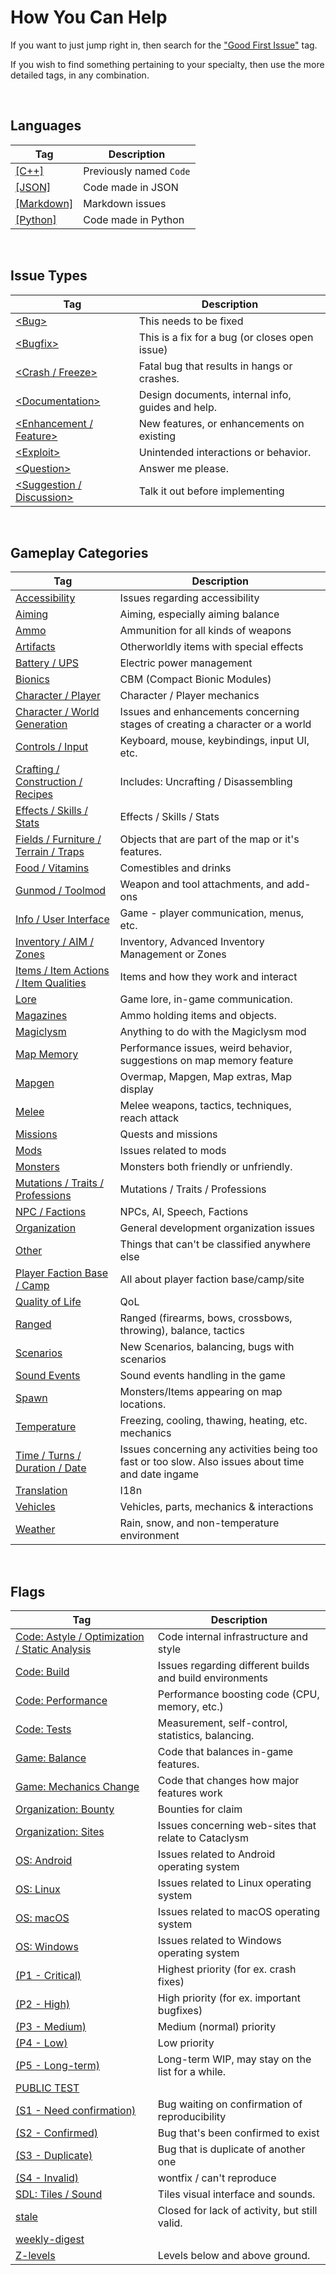 # How You Can Help

If you want to just jump right in, then search for the ["Good First Issue"](https://github.com/CleverRaven/Cataclysm-DDA/issues?q=is%3Aopen+is%3Aissue+label%3A%22Good+First+Issue%22) tag.

If you wish to find something pertaining to your specialty, then use the more detailed tags, in any combination.

&nbsp;

## Languages

| Tag                                                                                                             | Description
|---                                                                                                              |---
| [[C++]](https://github.com/CleverRaven/Cataclysm-DDA/issues?q=is%3Aopen+is%3Aissue+label%3A%5BC%2B%2B%5D)       | Previously named `Code`
| [[JSON]](https://github.com/CleverRaven/Cataclysm-DDA/issues?q=is%3Aopen+is%3Aissue+label%3A%5BJSON%5D)         | Code made in JSON
| [[Markdown]](https://github.com/CleverRaven/Cataclysm-DDA/issues?q=is%3Aopen+is%3Aissue+label%3A%5BMarkdown%5D) | Markdown issues
| [[Python]](https://github.com/CleverRaven/Cataclysm-DDA/issues?q=is%3Aopen+is%3Aissue+label%3A%5BPython%5D)     | Code made in Python

&nbsp;

## Issue Types

| Tag                                                                                                                                                     | Description
|---                                                                                                                                                      |---
| [\<Bug>](https://github.com/CleverRaven/Cataclysm-DDA/issues?q=is%3Aopen+is%3Aissue+label%3A%3CBug%3E)                                                   | This needs to be fixed
| [\<Bugfix>](https://github.com/CleverRaven/Cataclysm-DDA/issues?q=is%3Aopen+is%3Aissue+label%3A%3CBugfix%3E)                                             | This is a fix for a bug (or closes open issue)
| [<Crash / Freeze>](https://github.com/CleverRaven/Cataclysm-DDA/issues?q=is%3Aopen+is%3Aissue+label%3A%22%3CCrash+%2F+Freeze%3E%22)                     | Fatal bug that results in hangs or crashes.
| [\<Documentation>](https://github.com/CleverRaven/Cataclysm-DDA/issues?q=is%3Aopen+is%3Aissue+label%3A%3CDocumentation%3E)                               | Design documents, internal info, guides and help.
| [\<Enhancement / Feature>](https://github.com/CleverRaven/Cataclysm-DDA/issues?q=is%3Aopen+is%3Aissue+label%3A%22%3CEnhancement+%2F+Feature%3E%22)       | New features, or enhancements on existing
| [\<Exploit>](https://github.com/CleverRaven/Cataclysm-DDA/issues?q=is%3Aopen+is%3Aissue+label%3A%3CExploit%3E)                                           | Unintended interactions or behavior.
| [\<Question>](https://github.com/CleverRaven/Cataclysm-DDA/issues?q=is%3Aopen+is%3Aissue+label%3A%3CQuestion%3E)                                         | Answer me please.
| [\<Suggestion / Discussion>](https://github.com/CleverRaven/Cataclysm-DDA/issues?q=is%3Aopen+is%3Aissue+label%3A%22%3CSuggestion+%2F+Discussion%3E%22)   | Talk it out before implementing

&nbsp;

## Gameplay Categories

| Tag                                                                                                                                                                         | Description
|---                                                                                                                                                                          |---
| [Accessibility](https://github.com/CleverRaven/Cataclysm-DDA/issues?q=is%3Aopen+is%3Aissue+label%3AAccessibility)                                                           | Issues regarding accessibility
| [Aiming](https://github.com/CleverRaven/Cataclysm-DDA/issues?q=is%3Aopen+is%3Aissue+label%3AAiming)                                                                         | Aiming, especially aiming balance
| [Ammo](https://github.com/CleverRaven/Cataclysm-DDA/issues?q=is%3Aopen+is%3Aissue+label%3AAmmo)                                                                             | Ammunition for all kinds of weapons
| [Artifacts](https://github.com/CleverRaven/Cataclysm-DDA/issues?q=is%3Aopen+is%3Aissue+label%3AArtifacts)                                                                   | Otherworldly items with special effects
| [Battery / UPS](https://github.com/CleverRaven/Cataclysm-DDA/issues?q=is%3Aopen+is%3Aissue+label%3A%22Battery+%2F+UPS%22)                                                   | Electric power management
| [Bionics](https://github.com/CleverRaven/Cataclysm-DDA/issues?q=is%3Aopen+is%3Aissue+label%3ABionics)                                                                       | CBM (Compact Bionic Modules)
| [Character / Player](https://github.com/CleverRaven/Cataclysm-DDA/issues?q=is%3Aopen+is%3Aissue+label%3A%22Character+%2F+Player%22)                                         | Character / Player mechanics
| [Character / World Generation](https://github.com/CleverRaven/Cataclysm-DDA/issues?q=is%3Aopen+is%3Aissue+label%3A%22Character+%2F+World+Generation%22)                     | Issues and enhancements concerning stages of creating a character or a world
| [Controls / Input](https://github.com/CleverRaven/Cataclysm-DDA/issues?q=is%3Aopen+is%3Aissue+label%3A%22Controls+%2F+Input%22)                                             | Keyboard, mouse, keybindings, input UI, etc.
| [Crafting / Construction / Recipes](https://github.com/CleverRaven/Cataclysm-DDA/issues?q=is%3Aopen+is%3Aissue+label%3A%22Crafting+%2F+Construction+%2F+Recipes%22)         | Includes: Uncrafting / Disassembling
| [Effects / Skills / Stats](https://github.com/CleverRaven/Cataclysm-DDA/issues?q=is%3Aopen+is%3Aissue+label%3A%22Effects+%2F+Skills+%2F+Stats%22)                           | Effects / Skills / Stats
| [Fields / Furniture / Terrain / Traps](https://github.com/CleverRaven/Cataclysm-DDA/issues?q=is%3Aopen+is%3Aissue+label%3A%22Fields+%2F+Furniture+%2F+Terrain+%2F+Traps%22) | Objects that are part of the map or it's features.
| [Food / Vitamins](https://github.com/CleverRaven/Cataclysm-DDA/issues?q=is%3Aopen+is%3Aissue+label%3A%22Food+%2F+Vitamins%22)                                               | Comestibles and drinks
| [Gunmod / Toolmod](https://github.com/CleverRaven/Cataclysm-DDA/issues?q=is%3Aopen+is%3Aissue+label%3A%22Gunmod+%2F+Toolmod%22)                                             | Weapon and tool attachments, and add-ons
| [Info / User Interface](https://github.com/CleverRaven/Cataclysm-DDA/issues?q=is%3Aopen+is%3Aissue+label%3A%22Info+%2F+User+Interface%22)                                   | Game - player communication, menus, etc.
| [Inventory / AIM / Zones](https://github.com/CleverRaven/Cataclysm-DDA/issues?q=is%3Aopen+is%3Aissue+label%3A%22Inventory+%2F+AIM+%2F+Zones%22)                             | Inventory, Advanced Inventory Management or Zones
| [Items / Item Actions / Item Qualities](https://github.com/CleverRaven/Cataclysm-DDA/issues?q=is%3Aopen+is%3Aissue+label%3A%22Items+%2F+Item+Actions+%2F+Item+Qualities%22) | Items and how they work and interact
| [Lore](https://github.com/CleverRaven/Cataclysm-DDA/issues?q=is%3Aopen+is%3Aissue+label%3ALore)                                                                             | Game lore, in-game communication.
| [Magazines](https://github.com/CleverRaven/Cataclysm-DDA/issues?q=is%3Aopen+is%3Aissue+label%3AMagazines)                                                                   | Ammo holding items and objects.
| [Magiclysm](https://github.com/CleverRaven/Cataclysm-DDA/issues?q=is%3Aopen+is%3Aissue+label%3AMagiclysm)                                                                   | Anything to do with the Magiclysm mod
| [Map Memory](https://github.com/CleverRaven/Cataclysm-DDA/issues?q=is%3Aopen+is%3Aissue+label%3A%22Map+Memory%22)                                                           | Performance issues, weird behavior, suggestions on map memory feature
| [Mapgen](https://github.com/CleverRaven/Cataclysm-DDA/issues?q=is%3Aopen+is%3Aissue+label%3AMapgen)                                                                         | Overmap, Mapgen, Map extras, Map display
| [Melee](https://github.com/CleverRaven/Cataclysm-DDA/issues?q=is%3Aopen+is%3Aissue+label%3AMelee)                                                                           | Melee weapons, tactics, techniques, reach attack
| [Missions](https://github.com/CleverRaven/Cataclysm-DDA/issues?q=is%3Aopen+is%3Aissue+label%3AMissions)                                                                     | Quests and missions
| [Mods](https://github.com/CleverRaven/Cataclysm-DDA/issues?q=is%3Aopen+is%3Aissue+label%3AMods)                                                                             | Issues related to mods
| [Monsters](https://github.com/CleverRaven/Cataclysm-DDA/issues?q=is%3Aopen+is%3Aissue+label%3AMonsters)                                                                     | Monsters both friendly or unfriendly.
| [Mutations / Traits / Professions](https://github.com/CleverRaven/Cataclysm-DDA/issues?q=is%3Aopen+is%3Aissue+label%3A%22Mutations+%2F+Traits+%2F+Professions%22)           | Mutations / Traits / Professions
| [NPC / Factions](https://github.com/CleverRaven/Cataclysm-DDA/issues?q=is%3Aopen+is%3Aissue+label%3A%22NPC+%2F+Factions%22)                                                 | NPCs, AI, Speech, Factions
| [Organization](https://github.com/CleverRaven/Cataclysm-DDA/issues?q=is%3Aopen+is%3Aissue+label%3AOrganization)                                                             | General development organization issues
| [Other](https://github.com/CleverRaven/Cataclysm-DDA/issues?q=is%3Aopen+is%3Aissue+label%3AOther)                                                                           | Things that can't be classified anywhere else
| [Player Faction Base / Camp](https://github.com/CleverRaven/Cataclysm-DDA/issues?q=is%3Aopen+is%3Aissue+label%3A%22Player+Faction+Base+%2F+Camp%22)                         | All about player faction base/camp/site
| [Quality of Life](https://github.com/CleverRaven/Cataclysm-DDA/issues?q=is%3Aopen+is%3Aissue+label%3A%22Quality+of+Life%22)                                                 | QoL
| [Ranged](https://github.com/CleverRaven/Cataclysm-DDA/issues?q=is%3Aopen+is%3Aissue+label%3ARanged)                                                                         | Ranged (firearms, bows, crossbows, throwing), balance, tactics
| [Scenarios](https://github.com/CleverRaven/Cataclysm-DDA/issues?q=is%3Aopen+is%3Aissue+label%3AScenarios)                                                                   | New Scenarios, balancing, bugs with scenarios
| [Sound Events](https://github.com/CleverRaven/Cataclysm-DDA/issues?q=is%3Aopen+is%3Aissue+label%3A%22Sound+Events%22)                                                       | Sound events handling in the game
| [Spawn](https://github.com/CleverRaven/Cataclysm-DDA/issues?q=is%3Aopen+is%3Aissue+label%3ASpawn)                                                                           | Monsters/Items appearing on map locations.
| [Temperature](https://github.com/CleverRaven/Cataclysm-DDA/issues?q=is%3Aopen+is%3Aissue+label%3ATemperature)                                                               | Freezing, cooling, thawing, heating, etc. mechanics
| [Time / Turns / Duration / Date](https://github.com/CleverRaven/Cataclysm-DDA/issues?q=is%3Aopen+is%3Aissue+label%3A%22Time+%2F+Turns+%2F+Duration+%2F+Date%22)             | Issues concerning any activities being too fast or too slow. Also issues about time and date ingame
| [Translation](https://github.com/CleverRaven/Cataclysm-DDA/issues?q=is%3Aopen+is%3Aissue+label%3ATranslation)                                                               | I18n
| [Vehicles](https://github.com/CleverRaven/Cataclysm-DDA/issues?q=is%3Aopen+is%3Aissue+label%3AVehicles)                                                                     | Vehicles, parts, mechanics & interactions
| [Weather](https://github.com/CleverRaven/Cataclysm-DDA/issues?q=is%3Aopen+is%3Aissue+label%3AWeather)                                                                       | Rain, snow, and non-temperature environment

&nbsp;

## Flags

| Tag                                                                                                                                                                                             | Description
|---                                                                                                                                                                                              |---
| [Code: Astyle / Optimization / Static Analysis](https://github.com/CleverRaven/Cataclysm-DDA/issues?q=is%3Aopen+is%3Aissue+label%3A%22Code%3A+Astyle+%2F+Optimization+%2F+Static+Analysis%22)   | Code internal infrastructure and style
| [Code: Build](https://github.com/CleverRaven/Cataclysm-DDA/issues?q=is%3Aopen+is%3Aissue+label%3A%22Code%3A+Build%22)                                                                           | Issues regarding different builds and build environments
| [Code: Performance](https://github.com/CleverRaven/Cataclysm-DDA/issues?q=is%3Aopen+is%3Aissue+label%3A%22Code%3A+Performance%22)                                                               | Performance boosting code (CPU, memory, etc.)
| [Code: Tests](https://github.com/CleverRaven/Cataclysm-DDA/issues?q=is%3Aopen+is%3Aissue+label%3A%22Code%3A+Tests%22)                                                                           | Measurement, self-control, statistics, balancing.
| [Game: Balance](https://github.com/CleverRaven/Cataclysm-DDA/issues?q=is%3Aopen+is%3Aissue+label%3A%22Game%3A+Balance%22)                                                                       | Code that balances in-game features.
| [Game: Mechanics Change](https://github.com/CleverRaven/Cataclysm-DDA/issues?q=is%3Aopen+is%3Aissue+label%3A%22Game%3A+Mechanics+Change%22)                                                     | Code that changes how major features work
| [Organization: Bounty](https://github.com/CleverRaven/Cataclysm-DDA/issues?q=is%3Aopen+is%3Aissue+label%3A%22Organization%3A+Bounty%22)                                                         | Bounties for claim
| [Organization: Sites](https://github.com/CleverRaven/Cataclysm-DDA/issues?q=is%3Aopen+is%3Aissue+label%3A%22Organization%3A+Sites%22)                                                           | Issues concerning web-sites that relate to Cataclysm
| [OS: Android](https://github.com/CleverRaven/Cataclysm-DDA/issues?q=is%3Aopen+is%3Aissue+label%3A%22OS%3A+Android%22)                                                                           | Issues related to Android operating system
| [OS: Linux](https://github.com/CleverRaven/Cataclysm-DDA/issues?q=is%3Aopen+is%3Aissue+label%3A%22OS%3A+Linux%22)                                                                               | Issues related to Linux operating system
| [OS: macOS](https://github.com/CleverRaven/Cataclysm-DDA/issues?q=is%3Aopen+is%3Aissue+label%3A%22OS%3A+macOS%22)                                                                               | Issues related to macOS operating system
| [OS: Windows](https://github.com/CleverRaven/Cataclysm-DDA/issues?q=is%3Aopen+is%3Aissue+label%3A%22OS%3A+Windows%22)                                                                           | Issues related to Windows operating system
| [(P1 - Critical)](https://github.com/CleverRaven/Cataclysm-DDA/issues?q=is%3Aopen+is%3Aissue+label%3A%22%28P1+-+Critical%29%22)                                                                 | Highest priority (for ex. crash fixes)
| [(P2 - High)](https://github.com/CleverRaven/Cataclysm-DDA/issues?q=is%3Aopen+is%3Aissue+label%3A%22%28P2+-+High%29%22)                                                                         | High priority (for ex. important bugfixes)
| [(P3 - Medium)](https://github.com/CleverRaven/Cataclysm-DDA/issues?q=is%3Aopen+is%3Aissue+label%3A%22%28P3+-+Medium%29%22)                                                                     | Medium (normal) priority
| [(P4 - Low)](https://github.com/CleverRaven/Cataclysm-DDA/issues?q=is%3Aopen+is%3Aissue+label%3A%22%28P4+-+Low%29%22)                                                                           | Low priority
| [(P5 - Long-term)](https://github.com/CleverRaven/Cataclysm-DDA/issues?q=is%3Aopen+is%3Aissue+label%3A%22%28P5+-+Long-term%29%22)                                                               | Long-term WIP, may stay on the list for a while.
| [PUBLIC TEST](https://github.com/CleverRaven/Cataclysm-DDA/issues?q=is%3Aopen+is%3Aissue+label%3A%22PUBLIC+TEST%22)                                                                             | </div>
| [(S1 - Need confirmation)](https://github.com/CleverRaven/Cataclysm-DDA/issues?q=is%3Aopen+is%3Aissue+label%3A%22%28S1+-+Need+confirmation%29%22)                                               | Bug waiting on confirmation of reproducibility
| [(S2 - Confirmed)](https://github.com/CleverRaven/Cataclysm-DDA/issues?q=is%3Aopen+is%3Aissue+label%3A%22%28S2+-+Confirmed%29%22)                                                               | Bug that's been confirmed to exist
| [(S3 - Duplicate)](https://github.com/CleverRaven/Cataclysm-DDA/issues?q=is%3Aopen+is%3Aissue+label%3A%22%28S3+-+Duplicate%29%22)                                                               | Bug that is duplicate of another one
| [(S4 - Invalid)](https://github.com/CleverRaven/Cataclysm-DDA/issues?q=is%3Aopen+is%3Aissue+label%3A%22%28S4+-+Invalid%29%22)                                                                   | wontfix / can't reproduce
| [SDL: Tiles / Sound](https://github.com/CleverRaven/Cataclysm-DDA/issues?q=is%3Aopen+is%3Aissue+label%3A%22SDL%3A+Tiles+%2F+Sound%22)                                                           | Tiles visual interface and sounds.
| [stale](https://github.com/CleverRaven/Cataclysm-DDA/issues?q=is%3Aopen+is%3Aissue+label%3Astale)                                                                                               | Closed for lack of activity, but still valid.
| [weekly-digest](https://github.com/CleverRaven/Cataclysm-DDA/issues?q=is%3Aopen+is%3Aissue+label%3Aweekly-digest)                                                                               | </div>
| [Z-levels](https://github.com/CleverRaven/Cataclysm-DDA/issues?q=is%3Aopen+is%3Aissue+label%3AZ-levels)                                                                                         | Levels below and above ground.

